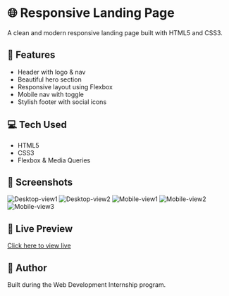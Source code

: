 # 🌐 Responsive Landing Page

A clean and modern responsive landing page built with HTML5 and CSS3.

## 🚀 Features
- Header with logo & nav
- Beautiful hero section
- Responsive layout using Flexbox
- Mobile nav with toggle
- Stylish footer with social icons

## 💻 Tech Used
- HTML5
- CSS3
- Flexbox & Media Queries

## 📸 Screenshots

![Desktop-view1](https://github.com/user-attachments/assets/7198fc4d-352c-4200-8812-cfa0f8201b4a)
![Desktop-view2](https://github.com/user-attachments/assets/5656c61e-0d51-4bbe-a6cc-e1973644d449)
![Mobile-view1](https://github.com/user-attachments/assets/163098ad-e990-4a94-bfcd-cc1f7fe15b92)
![Mobile-view2](https://github.com/user-attachments/assets/fcf96f0a-07ef-45a8-b476-95d1db012494)
![Mobile-view3](https://github.com/user-attachments/assets/185b0021-0fe0-4ace-9526-674debea9748)

## 🔗 Live Preview
[Click here to view live](https://github.com/HarshithaNallabala/Responsive-Landing-Page)


## 📝 Author
Built during the Web Development Internship program.
